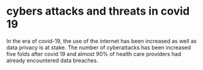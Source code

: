 # cybers attacks and threats in covid 19
In the era of covid-19, the use of the internet has been increased as well as data privacy is at stake. 
The number of cyberattacks has been increased five folds after covid 19 and almost 90% of health care providers had already encountered data breaches.

